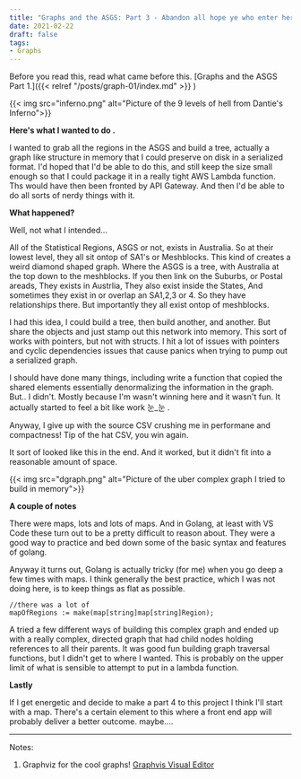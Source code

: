 ```yaml
---
title: "Graphs and the ASGS: Part 3 - Abandon all hope ye who enter here."
date: 2021-02-22
draft: false
tags:
- Graphs
---
```

<!--more-->
Before you read this, read what came before this. [Graphs and the ASGS Part 1.]({{< relref "/posts/graph-01/index.md" >}} )

{{< img src="inferno.png" alt="Picture of the 9 levels of hell from Dantie's Inferno">}}


**Here's what I wanted to do .**

I wanted to grab all the regions in the ASGS and build a tree, actually a graph like structure in memory that I could preserve on disk in a serialized format. 
I'd hoped that I'd be able to do this, and still keep the size small enough so that I could package it in a really tight AWS Lambda function.
Ths would have then been fronted by API Gateway. 
And then I'd be able to do all sorts of nerdy things with it. 

**What happened?**

Well, not what I intended...

All of the Statistical Regions, ASGS or not, exists in Australia. So at their lowest level, they all sit ontop of SA1's or Meshblocks. 
This kind of creates a weird diamond shaped graph. Where the ASGS is a tree, with Australia at the top down to the meshblocks. If you then link on the Suburbs, or Postal areads, They exists in Austrlia, They also exist inside the States, And sometimes they exist in or overlap an SA1,2,3 or 4. So they have relationships there. But importantly they all exist ontop of meshblocks. 

I had this idea, I could build a tree, then build another, and another. But share the objects and just stamp out this network into memory. This sort of works with pointers, but not with structs. I hit a lot of issues with pointers and cyclic dependencies issues that cause panics when trying to pump out a serialized graph. 

I should have done many things, including write a function that copied the shared elements essentially denormalizing the information in the graph. But.. I didn't. Mostly because I'm wasn't winning here and it wasn't fun. It actually started to feel a bit like work 눈_눈 . 

Anyway, I give up with the source CSV crushing me in performane and compactness! Tip of the hat CSV, you win again. 

It sort of looked like this in the end. And it worked, but it didn't fit into a reasonable amount of space. 

{{< img src="dgraph.png" alt="Picture of the uber complex graph I tried to build in memory">}}

**A couple of notes**

There were maps, lots and lots of maps. And in Golang, at least with VS Code these turn out to be a pretty difficult to reason about. They were a good way to practice and bed down some of the basic syntax and features of golang.

Anyway it turns out, Golang is actually tricky (for me) when you go deep a few times with maps. I think generally the best practice, which I was not doing here, is to keep things as flat as possible. 

```
//there was a lot of 
mapOfRegions := make(map[string]map[string]Region);
```

A tried a few different ways of building this complex graph and ended up with a really complex, directed graph that had child nodes holding references to all their parents. It was good fun building graph traversal functions, but I didn't get to where I wanted. This is probably on the upper limit of what is sensible to attempt to put in a lambda function. 

**Lastly**

If I get energetic and decide to make a part 4 to this project I think I'll start with a map. There's a certain element to this where a front end app will probably deliver a better outcome. maybe....

---
Notes:  
1. Graphviz for the cool graphs! [Graphvis Visual Editor](http://magjac.com/graphviz-visual-editor/)




